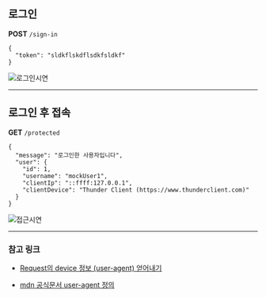 ## 로그인
<b>POST</b> `/sign-in`

```
{
  "token": "sldkflskdflsdkfsldkf"
}
```

![로그인시연](https://github.com/user-attachments/assets/72652660-5be4-4358-a49b-9edcc20f0676)

---

## 로그인 후 접속
<b>GET</b> `/protected`

```
{
  "message": "로그인한 사용자입니다",
  "user": {
    "id": 1,
    "username": "mockUser1",
    "clientIp": "::ffff:127.0.0.1",
    "clientDevice": "Thunder Client (https://www.thunderclient.com)"
  }
}
```

![접근시연](https://github.com/user-attachments/assets/26f9f747-259c-4ce4-a101-91f4f328f15f)

---

### 참고 링크
- [Request의 device 정보 (user-agent) 얻어내기](https://stackoverflow.com/questions/22285921/how-to-handle-user-agent-in-nodejs-environment)

- [mdn 공식문서 user-agent 정의](https://developer.mozilla.org/en-US/docs/Web/HTTP/Headers/User-Agent)